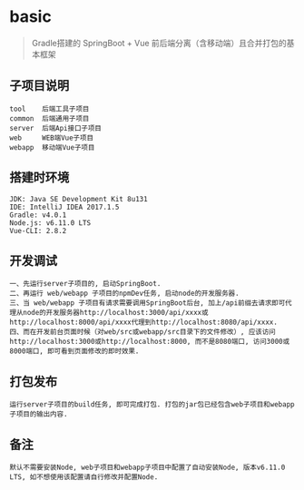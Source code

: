 # basic

> Gradle搭建的 SpringBoot + Vue 前后端分离（含移动端）且合并打包的基本框架

## 子项目说明

```
tool    后端工具子项目
common  后端通用子项目
server  后端Api接口子项目
web     WEB端Vue子项目
webapp  移动端Vue子项目
```

## 搭建时环境

```
JDK: Java SE Development Kit 8u131
IDE: IntelliJ IDEA 2017.1.5
Gradle: v4.0.1
Node.js: v6.11.0 LTS
Vue-CLI: 2.8.2
```

## 开发调试

```
一、先运行server子项目的, 启动SpringBoot.
二、再运行 web/webapp 子项目的npmDev任务, 启动node的开发服务器.
三、当 web/webapp 子项目有请求需要调用SpringBoot后台, 加上/api前缀去请求即可代理从node的开发服务器http://localhost:3000/api/xxxx或http://localhost:8000/api/xxxx代理到http://localhost:8080/api/xxxx.
四、而在开发前台页面时候（对web/src或webapp/src目录下的文件修改）, 应该访问http://localhost:3000或http://localhost:8000, 而不是8080端口, 访问3000或8000端口, 即可看到页面修改的即时效果.
```

## 打包发布

```
运行server子项目的build任务, 即可完成打包. 打包的jar包已经包含web子项目和webapp子项目的输出内容.
```

## 备注

```
默认不需要安装Node, web子项目和webapp子项目中配置了自动安装Node, 版本v6.11.0 LTS, 如不想使用该配置请自行修改并配置Node.
```
